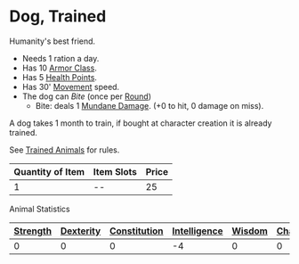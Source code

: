 # Dog, Trained

Humanity's best friend.

- Needs 1 ration a day.
- Has 10 [Armor Class](../../../Player%20Characters/Derived%20Statistics/Armor%20Class.md).
- Has 5 [Health Points](../../../Player%20Characters/Derived%20Statistics/Health%20Points.md).
- Has 30' [Movement](../../../Game%20Procedures/Combat/Movement.md) speed.
- The dog can *Bite* (once per [Round](../../../Game%20Procedures/Core%20Procedures/Round.md))
	- Bite: deals 1 [Mundane Damage](../../../Game%20Procedures/Combat/Damage%20Types/Mundane%20Damage.md). (+0 to hit, 0 damage on miss).

A dog takes 1 month to train, if bought at character creation it is already trained.

See [Trained Animals](../Trained%20Animals.md) for rules.

| Quantity of Item | Item Slots | Price |
| ---------------- | ---------- | ----- |
| 1                | --         | 25    |

Animal Statistics

| [Strength](../../../Player%20Characters/The%20Ability%20Scores/Strength.md) | [Dexterity](../../../Player%20Characters/The%20Ability%20Scores/Dexterity.md) | [Constitution](../../../Player%20Characters/The%20Ability%20Scores/Constitution.md) | [Intelligence](../../../Player%20Characters/The%20Ability%20Scores/Intelligence.md) | [Wisdom](../../../Player%20Characters/The%20Ability%20Scores/Wisdom.md)<br> | [Charisma](../../../Player%20Characters/The%20Ability%20Scores/Charisma.md)<br> |
| --------------------------------------------------------------------------- | ----------------------------------------------------------------------------- | ----------------------------------------------------------------------------------- | ----------------------------------------------------------------------------------- | --------------------------------------------------------------------------- | ------------------------------------------------------------------------------- |
| 0                                                                           | 0                                                                             | 0                                                                                   | -4                                                                                  | 0                                                                           | 0                                                                               |
